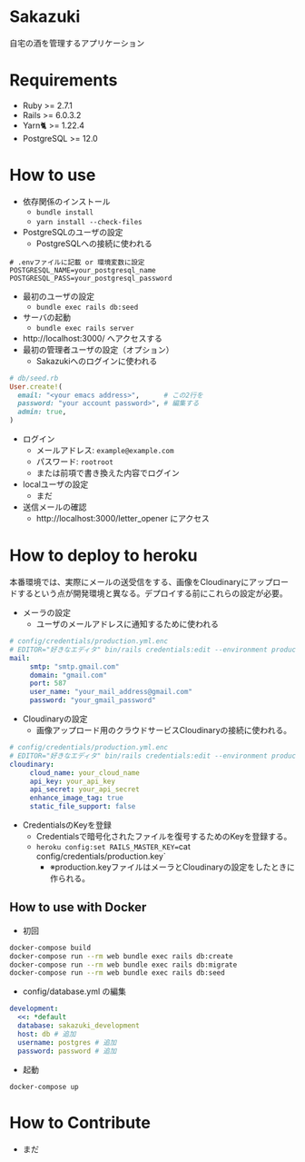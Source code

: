 # Sakazuki

自宅の酒を管理するアプリケーション

# Requirements

- Ruby >= 2.7.1
- Rails >= 6.0.3.2
- Yarn🐈 >= 1.22.4
- PostgreSQL >= 12.0

# How to use

- 依存関係のインストール
    - `bundle install`
    - `yarn install --check-files`
- PostgreSQLのユーザの設定
    - PostgreSQLへの接続に使われる
```shell
# .envファイルに記載 or 環境変数に設定
POSTGRESQL_NAME=your_postgresql_name
POSTGRESQL_PASS=your_postgresql_password
```
- 最初のユーザの設定
    - `bundle exec rails db:seed`
- サーバの起動
    - `bundle exec rails server`
- http://localhost:3000/ へアクセスする
- 最初の管理者ユーザの設定（オプション）
    - Sakazukiへのログインに使われる
```ruby
# db/seed.rb
User.create!(
  email: "<your emacs address>",      # この2行を
  password: "your account password>", # 編集する
  admin: true,
)
```
- ログイン
    - メールアドレス: `example@example.com`
    - パスワード: `rootroot`
    - または前項で書き換えた内容でログイン
- localユーザの設定
    - まだ
- 送信メールの確認
    - http://localhost:3000/letter_opener にアクセス

# How to deploy to heroku

本番環境では、実際にメールの送受信をする、画像をCloudinaryにアップロードするという点が開発環境と異なる。デプロイする前にこれらの設定が必要。

- メーラの設定
    - ユーザのメールアドレスに通知するために使われる
```yaml
# config/credentials/production.yml.enc
# EDITOR="好きなエディタ" bin/rails credentials:edit --environment production にて開く
mail:
     smtp: "smtp.gmail.com"
     domain: "gmail.com"
     port: 587
     user_name: "your_mail_address@gmail.com"
     password: "your_gmail_password"
```
- Cloudinaryの設定
  - 画像アップロード用のクラウドサービスCloudinaryの接続に使われる。
```yaml
# config/credentials/production.yml.enc
# EDITOR="好きなエディタ" bin/rails credentials:edit --environment production にて開く
cloudinary:
     cloud_name: your_cloud_name
     api_key: your_api_key
     api_secret: your_api_secret
     enhance_image_tag: true
     static_file_support: false
```
- CredentialsのKeyを登録
  - Credentialsで暗号化されたファイルを復号するためのKeyを登録する。
  - `heroku config:set RAILS_MASTER_KEY=`cat config/credentials/production.key`
    - ※production.keyファイルはメーラとCloudinaryの設定をしたときに作られる。

## How to use with Docker

- 初回
```sh
docker-compose build
docker-compose run --rm web bundle exec rails db:create
docker-compose run --rm web bundle exec rails db:migrate
docker-compose run --rm web bundle exec rails db:seed
```

- config/database.yml の編集

```yaml
development:
  <<: *default
  database: sakazuki_development
  host: db # 追加
  username: postgres # 追加
  password: password # 追加
```

- 起動
```
docker-compose up
```

# How to Contribute

- まだ
